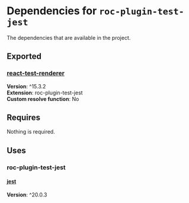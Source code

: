 # Dependencies for `roc-plugin-test-jest`

The dependencies that are available in the project.

## Exported
### [react-test-renderer](https://www.npmjs.com/package/react-test-renderer)
__Version__: ^15.3.2  
__Extension__: roc-plugin-test-jest  
__Custom resolve function__:  No  

## Requires
Nothing is required.

## Uses
### roc-plugin-test-jest
#### [jest](https://www.npmjs.com/package/jest)
__Version__: ^20.0.3  
